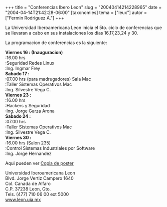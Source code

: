 +++
title = "Conferencias Ibero Leon"
slug = "20040414214228965"
date = "2004-04-14T21:42:28-06:00"
[taxonomies]
tema = ["leux"]
autor = ["Fermin Rodriguez A."]
+++

La Universidad Iberoamericana Leon inicia el 5to. ciclo de conferencias
que se llevaran a cabo en sus instalaciones los dias 16,17,23,24 y 30.  
  
La programacion de conferencias es la siguiente:  

<!-- more -->
**Viernes 16 : (Inauguracion)**  
:16.00 hrs  
:Seguridad Redes Linux  
:Ing. Ingmar Frey  
**Sabado 17 :**  
:07.00 hrs (para madrugadores) Sala Mac  
:Taller Sistemas Operativos Mac  
:Ing. Silvestre Vega C.  
**Viernes 23 :**  
:16.00 hrs  
:Hackers y Seguridad  
:Ing. Jorge Garza Arona  
**Sabado 24 :**  
:07.00 hrs  
:Taller Sistemas Operativos Mac  
:Ing. Silvestre Vega C.  
**Viernes 30 :**  
:16.00 hrs (Salon 235)  
:Control Sistemas Industriales por Software  
:Ing. Jorge Hernandez  
  
Aqui pueden ver [Copia de
poster](http://www.geocities.com/ferrod11/invita.jpg)  
  
Universidad Iberoamericana Leon  
Blvd. Jorge Vertiz Campero 1640  
Col. Canada de Alfaro  
C.P. 37238 Leon, Gto.  
Tels. (477) 710 06 00 ext 5000  
www.leon.uia.mx  

